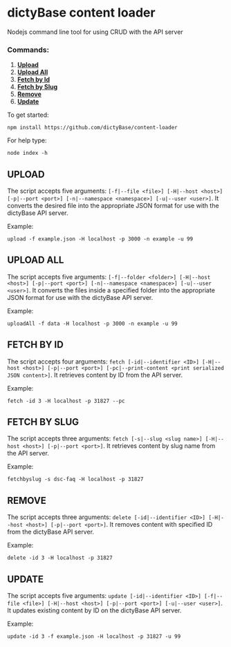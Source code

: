 # dictyBase content loader

Nodejs command line tool for using CRUD with the API server

### Commands:

1.  **[Upload](#upload)**
2.  **[Upload All](#upload-all)**
3.  **[Fetch by Id](#fetch-by-id)**
4.  **[Fetch by Slug](#fetch-by-slug)**
5.  **[Remove](#remove)**
6.  **[Update](#update)**

To get started:

```
npm install https://github.com/dictyBase/content-loader
```

For help type:

```
node index -h
```

## UPLOAD

The script accepts five arguments: `[-f|--file <file>] [-H|--host <host>] [-p|--port <port>] [-n|--namespace <namespace>] [-u|--user <user>]`. It converts the desired file into the appropriate JSON format for use with the dictyBase API server.

Example:

```
upload -f example.json -H localhost -p 3000 -n example -u 99
```

## UPLOAD ALL

The script accepts five arguments: `[-f|--folder <folder>] [-H|--host <host>] [-p|--port <port>] [-n|--namespace <namespace>] [-u|--user <user>]`. It converts the files inside a specified folder into the appropriate JSON format for use with the dictyBase API server.

Example:

```
uploadAll -f data -H localhost -p 3000 -n example -u 99
```

## FETCH BY ID

The script accepts four arguments: `fetch [-id|--identifier <ID>] [-H|--host <host>] [-p|--port <port>] [-pc|--print-content <print serialized JSON content>]`. It retrieves content by ID from the API server.

Example:

```
fetch -id 3 -H localhost -p 31827 --pc
```

## FETCH BY SLUG

The script accepts three arguments: `fetch [-s|--slug <slug name>] [-H|--host <host>] [-p|--port <port>]`. It retrieves content by slug name from the API server.

Example:

```
fetchbyslug -s dsc-faq -H localhost -p 31827
```

## REMOVE

The script accepts three arguments: `delete [-id|--identifier <ID>] [-H|--host <host>] [-p|--port <port>]`. It removes content with specified ID from the dictyBase API server.

Example:

```
delete -id 3 -H localhost -p 31827
```

## UPDATE

The script accepts five arguments: `update [-id|--identifier <ID>] [-f|--file <file>] [-H|--host <host>] [-p|--port <port>] [-u|--user <user>]`. It updates existing content by ID on the dictyBase API server.

Example:

```
update -id 3 -f example.json -H localhost -p 31827 -u 99
```
